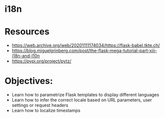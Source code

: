 # i18n

# Resources
- https://web.archive.org/web/20201111174034/https://flask-babel.tkte.ch/
- https://blog.miguelgrinberg.com/post/the-flask-mega-tutorial-part-xiii-i18n-and-l10n
- https://pypi.org/project/pytz/

# Objectives:
- Learn how to parametrize Flask templates to display different languages
- Learn how to infer the correct locale based on URL parameters, user settings or request headers
- Learn how to localize timestamps
